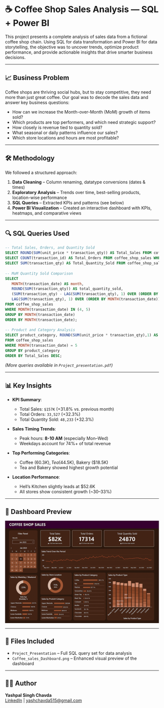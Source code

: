 
# ☕ Coffee Shop Sales Analysis — SQL + Power BI

This project presents a complete analysis of sales data from a fictional coffee shop chain. Using SQL for data transformation and Power BI for data storytelling, the objective was to uncover trends, optimize product performance, and provide actionable insights that drive smarter business decisions.

---

## 📈 Business Problem

Coffee shops are thriving social hubs, but to stay competitive, they need more than just great coffee. Our goal was to decode the sales data and answer key business questions:

- How can we increase the Month-over-Month (MoM) growth of items sold?
- Which products are top performers, and which need strategic support?
- How closely is revenue tied to quantity sold?
- What seasonal or daily patterns influence our sales?
- Which store locations and hours are most profitable?

---

## 🛠 Methodology

We followed a structured approach:

1. **Data Cleaning** – Column renaming, datatype conversions (dates & times)
2. **Exploratory Analysis** – Trends over time, best-selling products, location-wise performance
3. **SQL Queries** – Extracted KPIs and patterns (see below)
4. **Power BI Visualization** – Created an interactive dashboard with KPIs, heatmaps, and comparative views

---

## 🔍 SQL Queries Used

```sql
-- Total Sales, Orders, and Quantity Sold
SELECT ROUND(SUM(unit_price * transaction_qty)) AS Total_Sales FROM coffee_shop_sales WHERE MONTH(transaction_date) = 5;
SELECT COUNT(transaction_id) AS Total_Orders FROM coffee_shop_sales WHERE MONTH(transaction_date) = 5;
SELECT SUM(transaction_qty) AS Total_Quantity_Sold FROM coffee_shop_sales WHERE MONTH(transaction_date) = 5;

-- MoM Quantity Sold Comparison
SELECT 
   MONTH(transaction_date) AS month,
   ROUND(SUM(transaction_qty)) AS total_quantity_sold,
   (SUM(transaction_qty) - LAG(SUM(transaction_qty), 1) OVER (ORDER BY MONTH(transaction_date))) /
   LAG(SUM(transaction_qty), 1) OVER (ORDER BY MONTH(transaction_date)) * 100 AS mom_increase_percentage
FROM coffee_shop_sales
WHERE MONTH(transaction_date) IN (4, 5)
GROUP BY MONTH(transaction_date)
ORDER BY MONTH(transaction_date);

-- Product and Category Analysis
SELECT product_category, ROUND(SUM(unit_price * transaction_qty),1) AS Total_Sales
FROM coffee_shop_sales
WHERE MONTH(transaction_date) = 5
GROUP BY product_category
ORDER BY Total_Sales DESC;
```

*(More queries available in `Project_presentation.pdf`)*

---

## 📊 Key Insights

- **KPI Summary**:  
  - Total Sales: `$157K` (+31.8% vs. previous month)  
  - Total Orders: `33,527` (+32.3%)  
  - Total Quantity Sold: `48,233` (+32.3%)

- **Sales Timing Trends**:  
  - Peak hours: **8-10 AM** (especially Mon–Wed)  
  - Weekdays account for 74%+ of total revenue

- **Top Performing Categories**:  
  - Coffee ($60.3K), Tea ($44.5K), Bakery ($18.5K)  
  - Tea and Bakery showed highest growth potential

- **Location Performance**:  
  - Hell’s Kitchen slightly leads at $52.6K  
  - All stores show consistent growth (~30–33%)

---

## 📌 Dashboard Preview

<p align="center">
  <img src="Coffee_sales_Dashboard.png" alt="Coffee Sales Power BI Dashboard" width="800"/>
</p>

---

## 📁 Files Included

- `Project_Presentation` – Full SQL query set for data analysis
- `Coffee_sales_Dashboard.png` – Enhanced visual preview of the dashboard

---

## 👨‍💻 Author

**Yashpal Singh Chavda**  
[LinkedIn](https://www.linkedin.com/in/yashpal0502/) | yashchavda515@gmail.com
